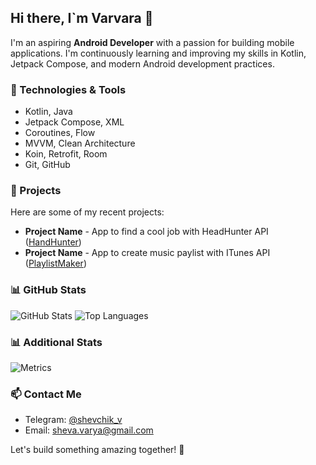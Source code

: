 ## Hi there, I`m Varvara 👋

I'm an aspiring **Android Developer** with a passion for building mobile applications. I'm continuously learning and improving my skills in Kotlin, Jetpack Compose, and modern Android development practices.

### 🚀 Technologies & Tools
- Kotlin, Java
- Jetpack Compose, XML
- Coroutines, Flow
- MVVM, Clean Architecture
- Koin, Retrofit, Room
- Git, GitHub

### 📌 Projects
Here are some of my recent projects:
- **Project Name** - App to find a cool job with HeadHunter API ([HandHunter]((https://github.com/ShevaVarya/Hand-Hunter)))
- **Project Name** - App to create music paylist with ITunes API ([PlaylistMaker]((https://github.com/ShevaVarya/Playlist-Maker)))

### 📊 GitHub Stats
![GitHub Stats](https://github-readme-stats.vercel.app/api?username=shevavarya&show_icons=true&theme=radical)
![Top Languages](https://github-readme-stats.vercel.app/api/top-langs/?username=shevavarya&layout=compact&theme=radical)

### 📊 Additional Stats
![Metrics](https://github.com/shevavarya/blob/main/github-metrics.svg)

### 📫 Contact Me
- Telegram: [@shevchik_v](https://t.me/shevchik_v)
- Email: sheva.varya@gmail.com

Let's build something amazing together! 🚀


<!--
**ShevaVarya/ShevaVarya** is a ✨ _special_ ✨ repository because its `README.md` (this file) appears on your GitHub profile.

Here are some ideas to get you started:

- 🔭 I’m currently working on ...
- 🌱 I’m currently learning ...
- 👯 I’m looking to collaborate on ...
- 🤔 I’m looking for help with ...
- 💬 Ask me about ...
- 📫 How to reach me: ...
- 😄 Pronouns: ...
- ⚡ Fun fact: ...
-->
